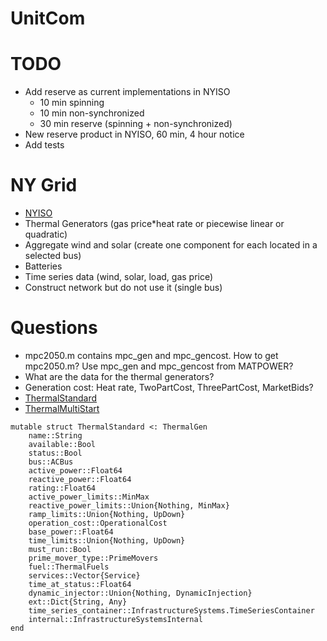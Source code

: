 # UnitCom

# TODO
- Add reserve as current implementations in NYISO
    - 10 min spinning 
    - 10 min non-synchronized 
    - 30 min reserve (spinning + non-synchronized)
- New reserve product in NYISO, 60 min, 4 hour notice
- Add tests

# NY Grid
- [NYISO](https://www.nyiso.com/)
- Thermal Generators (gas price*heat rate or piecewise linear or quadratic)
- Aggregate wind and solar (create one component for each located in a selected bus)
- Batteries
- Time series data (wind, solar, load, gas price)
- Construct network but do not use it (single bus)

# Questions
- mpc2050.m contains mpc_gen and mpc_gencost. How to get mpc2050.m? Use mpc_gen and mpc_gencost from MATPOWER?
- What are the data for the thermal generators? 
- Generation cost: Heat rate, TwoPartCost, ThreePartCost, MarketBids?
- [ThermalStandard](https://nrel-sienna.github.io/PowerSystems.jl/stable/model_library/generated_ThermalStandard/#ThermalStandard)
- [ThermalMultiStart](https://nrel-sienna.github.io/PowerSystems.jl/stable/model_library/generated_ThermalMultiStart/)

```
mutable struct ThermalStandard <: ThermalGen
    name::String
    available::Bool
    status::Bool
    bus::ACBus
    active_power::Float64
    reactive_power::Float64
    rating::Float64
    active_power_limits::MinMax
    reactive_power_limits::Union{Nothing, MinMax}
    ramp_limits::Union{Nothing, UpDown}
    operation_cost::OperationalCost
    base_power::Float64
    time_limits::Union{Nothing, UpDown}
    must_run::Bool
    prime_mover_type::PrimeMovers
    fuel::ThermalFuels
    services::Vector{Service}
    time_at_status::Float64
    dynamic_injector::Union{Nothing, DynamicInjection}
    ext::Dict{String, Any}
    time_series_container::InfrastructureSystems.TimeSeriesContainer
    internal::InfrastructureSystemsInternal
end
```